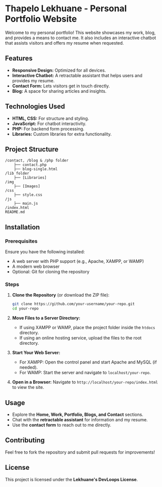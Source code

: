 # Thapelo Lekhuane - Personal Portfolio Website

Welcome to my personal portfolio! This website showcases my work, blog, and provides a means to contact me. It also includes an interactive chatbot that assists visitors and offers my resume when requested.

## Features

- **Responsive Design:** Optimized for all devices.
- **Interactive Chatbot:** A retractable assistant that helps users and provides my resume.
- **Contact Form:** Lets visitors get in touch directly.
- **Blog:** A space for sharing articles and insights.

## Technologies Used

- **HTML, CSS:** For structure and styling.
- **JavaScript:** For chatbot interactivity.
- **PHP:** For backend form processing.
- **Libraries:** Custom libraries for extra functionality.

## Project Structure

```
/contact, /blog & /php folder
    ├── contact.php
    ├── blog-single.html
/lib folder
    ├── [Libraries]
/img
    ├── [Images]
/css
    ├── style.css
/js
    ├── main.js
/index.html
README.md
```

## Installation

### Prerequisites
Ensure you have the following installed:
- A web server with PHP support (e.g., Apache, XAMPP, or WAMP)
- A modern web browser
- Optional: Git for cloning the repository

### Steps
1. **Clone the Repository** (or download the ZIP file):
   ```sh
   git clone https://github.com/your-username/your-repo.git
   cd your-repo
   ```

2. **Move Files to a Server Directory:**
   - If using XAMPP or WAMP, place the project folder inside the `htdocs` directory.
   - If using an online hosting service, upload the files to the root directory.

3. **Start Your Web Server:**
   - For XAMPP: Open the control panel and start Apache and MySQL (if needed).
   - For WAMP: Start the server and navigate to `localhost/your-repo`.

4. **Open in a Browser:**
   Navigate to `http://localhost/your-repo/index.html` to view the site.

## Usage

- Explore the **Home, Work, Portfolio, Blogs, and Contact** sections.
- Chat with the **retractable assistant** for information and my resume.
- Use the **contact form** to reach out to me directly.

## Contributing

Feel free to fork the repository and submit pull requests for improvements!

## License

This project is licensed under the **Lekhuane's DevLoops License**.

